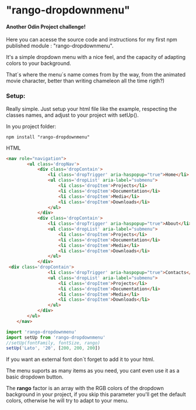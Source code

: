 # "rango-dropdownmenu"

#### Another Odin Project challenge!

Here you can acesse the source code and instructions for my first npm published module : "rango-dropdownmenu".

It's a simple dropdown menu with a nice feel, and the capacity of adapting colors to your background. 

That´s where the menu´s name comes from by the way, from the animated movie character, better than writing chameleon all the time rigth?)

### Setup:

Really simple. Just setup your html file like the example, respecting the classes names, and adjust to your project with setUp().

In you project folder:
```
npm install "rango-dropdownmenu"
```
HTML 
```html
<nav role="navigation">
        <ul class='dropNav'>
            <div class='dropContain'>
                <li class='dropTrigger' aria-haspopup="true">Home</li>
                <ul class='dropList' aria-label="submenu">
                    <li class='dropItem'>Projects</li>
                    <li class='dropItem'>Documentation</li>
                    <li class='dropItem'>Media</li>
                    <li class='dropItem'>Downloads</li>
                </ul>
            </div>
            <div class='dropContain'>
                <li class='dropTrigger' aria-haspopup="true">About</li>
                <ul class='dropList' aria-label="submenu">
                    <li class='dropItem'>Projects</li>
                    <li class='dropItem'>Documentation</li>
                    <li class='dropItem'>Media</li>
                    <li class='dropItem'>Downloads</li>
                </ul>
            </div>
 <div class='dropContain'>
                <li class='dropTrigger' aria-haspopup="true">Contacts</li>
                <ul class='dropList' aria-label="submenu">
                    <li class='dropItem'>Projects</li>
                    <li class='dropItem'>Documentation</li>
                    <li class='dropItem'>Media</li>
                    <li class='dropItem'>Downloads</li>
                </ul>
            </div>
        </ul>
    </nav>
```
```javascript
import 'rango-dropdownmenu'
import setUp from 'rango-dropdownmenu'
//setUp(fontFamily, fontSize, rango)
setUp('Lato', '20', [200, 200, 200])
```

If you want an external font don´t forget to add it to your html.

The menu suports as many items as you need, you cant even use it as a basic dropdown button.

The __rango__ factor is an array with the RGB colors of the dropdown background in your project, if you skip this parameter you'll get the
default colors, otherwise he will try to adapt to your menu.
